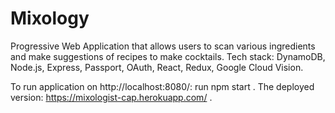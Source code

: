 # Mixology

Progressive Web Application that allows users to scan various ingredients and make suggestions of recipes to make cocktails. Tech stack: DynamoDB, Node.js, Express, Passport, OAuth, React, Redux, Google Cloud Vision.

To run application on http://localhost:8080/:  run npm start .
The deployed version: https://mixologist-cap.herokuapp.com/ . 

